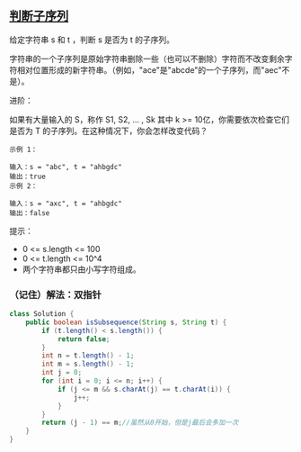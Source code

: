 ## [判断子序列](https://leetcode.cn/problems/is-subsequence/description/)

给定字符串 s 和 t ，判断 s 是否为 t 的子序列。

字符串的一个子序列是原始字符串删除一些（也可以不删除）字符而不改变剩余字符相对位置形成的新字符串。（例如，"ace"是"abcde"的一个子序列，而"aec"不是）。

进阶：

如果有大量输入的 S，称作 S1, S2, ... , Sk 其中 k >= 10亿，你需要依次检查它们是否为 T 的子序列。在这种情况下，你会怎样改变代码？


````
示例 1：

输入：s = "abc", t = "ahbgdc"
输出：true
示例 2：

输入：s = "axc", t = "ahbgdc"
输出：false
````

提示：

- 0 <= s.length <= 100
- 0 <= t.length <= 10^4
- 两个字符串都只由小写字符组成。

### （记住）解法：双指针

````java
class Solution {
    public boolean isSubsequence(String s, String t) {
        if (t.length() < s.length()) {
            return false;
        }
        int n = t.length() - 1;
        int m = s.length() - 1;
        int j = 0;
        for (int i = 0; i <= n; i++) {
            if (j <= m && s.charAt(j) == t.charAt(i)) {
                j++;
            }
        }
        return (j - 1) == m;//虽然从0开始，但是j最后会多加一次
    }
}
````